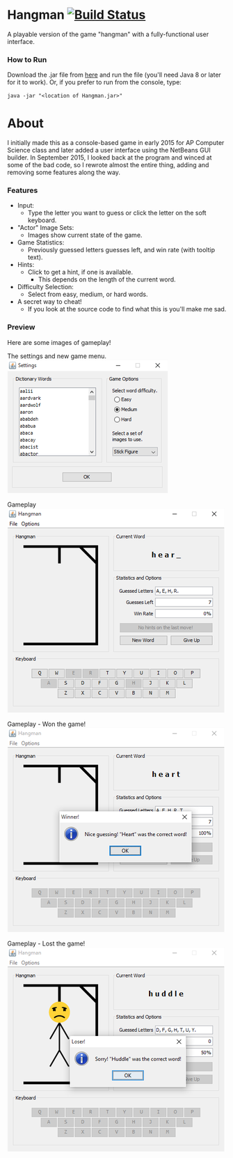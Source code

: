 # Hangman [![Build Status](https://travis-ci.org/OliverAbdulrahim/Hangman.svg?branch=master)](https://travis-ci.org/OliverAbdulrahim/Hangman)
A playable version of the game "hangman" with a fully-functional user interface.

### How to Run
Download the .jar file from [here](https://github.com/OliverAbdulrahim/Hangman/blob/master/dist/Hangman.jar?raw=true) and run the file (you'll need Java 8 or later for it to work). Or, if you prefer to run from the console, type:
```
java -jar "<location of Hangman.jar>"
```

# About
I initially made this as a console-based game in early 2015 for AP Computer Science class and later added a user interface using the NetBeans GUI builder. In September 2015, I looked back at the program and winced at some of the bad code, so I rewrote almost the entire thing, adding and removing some features along the way.

### Features
  - Input: 
    - Type the letter you want to guess or click the letter on the soft keyboard.
  - "Actor" Image Sets:
    - Images show current state of the game.
  - Game Statistics:
    - Previously guessed letters guesses left, and win rate (with tooltip text).
  - Hints:
    - Click to get a hint, if one is available.
      - This depends on the length of the current word.
  - Difficulty Selection:
    - Select from easy, medium, or hard words.
  - A secret way to cheat!
    - If you look at the source code to find what this is you'll make me sad. 

### Preview
Here are some images of gameplay!  


The settings and new game menu.  
![The settings and new game menu.](images/settings-menu.png)


Gameplay  
![Gameplay](images/gameplay-won0.png)


Gameplay - Won the game!  
![Gameplay - Won the game!](images/gameplay-won1.png)


Gameplay - Lost the game!  
![Gameplay - Lost the game!](images/gameplay-lost0.png)